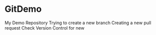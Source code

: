 # GitDemo
My Demo Repository
Trying to create a new branch
Creating a new pull request
Check Version Control for new 
